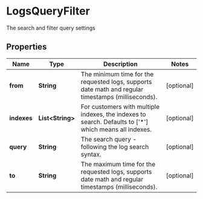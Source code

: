 # LogsQueryFilter

The search and filter query settings

## Properties

| Name        | Type                   | Description                                                                                                    | Notes      |
| ----------- | ---------------------- | -------------------------------------------------------------------------------------------------------------- | ---------- |
| **from**    | **String**             | The minimum time for the requested logs, supports date math and regular timestamps (milliseconds).             | [optional] |
| **indexes** | **List&lt;String&gt;** | For customers with multiple indexes, the indexes to search. Defaults to [&#39;*&#39;] which means all indexes. | [optional] |
| **query**   | **String**             | The search query - following the log search syntax.                                                            | [optional] |
| **to**      | **String**             | The maximum time for the requested logs, supports date math and regular timestamps (milliseconds).             | [optional] |
